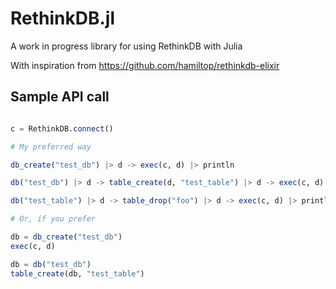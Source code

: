 # RethinkDB.jl

A work in progress library for using RethinkDB with Julia

With inspiration from https://github.com/hamiltop/rethinkdb-elixir 

## Sample API call

```julia

c = RethinkDB.connect()

# My preferred way

db_create("test_db") |> d -> exec(c, d) |> println

db("test_db") |> d -> table_create(d, "test_table") |> d -> exec(c, d) |> println

db("test_table") |> d -> table_drop("foo") |> d -> exec(c, d) |> println

# Or, if you prefer

db = db_create("test_db")
exec(c, d)

db = db("test_db")
table_create(db, "test_table")

```
